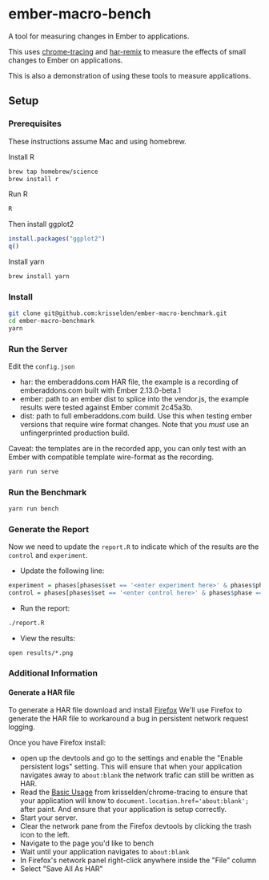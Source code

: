 # ember-macro-bench

A tool for measuring changes in Ember to applications.

This uses [chrome-tracing](https://github.com/krisselden/chrome-tracing) and [har-remix](https://github.com/krisselden/har-remix) to measure the effects of small changes to Ember on applications.

This is also a demonstration of using these tools to measure applications.

## Setup
### Prerequisites

These instructions assume Mac and using homebrew.

Install R
```sh
brew tap homebrew/science
brew install r
```

Run R
```sh
R
```

Then install ggplot2
```R
install.packages("ggplot2")
q()
```

Install yarn
```sh
brew install yarn
```

### Install

```sh
git clone git@github.com:krisselden/ember-macro-benchmark.git
cd ember-macro-benchmark
yarn
```

### Run the Server

Edit the `config.json`

* har: the emberaddons.com HAR file, the example is a recording of
  emberaddons.com built with Ember 2.13.0-beta.1
* ember: path to an ember dist to splice into the vendor.js, the example
  results were tested against Ember commit 2c45a3b.
* dist: path to full emberaddons.com build. Use this when testing ember
  versions that require wire format changes. Note that you *must* use an
  unfingerprinted production build.

Caveat: the templates are in the recorded app, you can only test with an Ember with compatible template wire-format as the recording.

```sh
yarn run serve
```

### Run the Benchmark

```sh
yarn run bench
```

### Generate the Report

Now we need to update the `report.R` to indicate which of the results are the `control` and `experiment`.

* Update the following line:

```r
experiment = phases[phases$set == '<enter experiment here>' & phases$phase == 'render' & phases$type == 'cumulative',]$ms
control = phases[phases$set == '<enter control here>' & phases$phase == 'render' & phases$type == 'cumulative',]$ms
```

* Run the report:

```sh
./report.R
```

* View the results:

```
open results/*.png
```

### Additional Information

#### Generate a HAR file

To generate a HAR file download and install [Firefox](https://www.mozilla.org) We'll use Firefox to generate the HAR file to workaround a bug in persistent network request logging.

Once you have Firefox install:

* open up the devtools and go to the settings and enable the "Enable persistent logs" setting.  This will ensure that when your application navigates away to `about:blank` the network trafic can still be written as HAR.
* Read the [Basic Usage](https://github.com/krisselden/chrome-tracing#basic-usage) from krisselden/chrome-tracing to ensure that your application will know to `document.location.href='about:blank';` after paint.  And ensure that your application is setup correctly.
* Start your server.
* Clear the network pane from the Firefox devtools by clicking the trash icon to the left.
* Navigate to the page you'd like to bench
* Wait until your application navigates to `about:blank`
* In Firefox's network panel right-click anywhere inside the "File" column
* Select "Save All As HAR"
